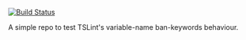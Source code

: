 [![Build Status](https://travis-ci.org/jdpearce/tslint-test.svg?branch=master)](https://travis-ci.org/jdpearce/tslint-test)

A simple repo to test TSLint's variable-name ban-keywords behaviour.